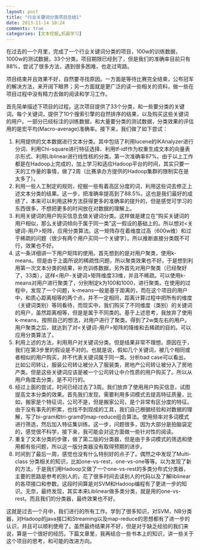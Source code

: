 ```yaml
---
layout: post
title: "行业关键词分类项目总结1"
date: 2013-11-14 10:24
comments: true
categories: [文本挖掘,机器学习]
---
```


在过去的一个月里，完成了一个行业关键词分类的项目，100w的训练数据，1000w的测试数据，33个分类。项目期限已经到了，但是我们的准确率目前只有88%，尝试了很多方法，遇到很多困难，也走过弯路。

项目结束并且效果不好，自然要寻找原因。一方面是等待比赛完全结束，公布冠军的解决方法，来开阔下眼界；另一方面就是更广泛的读一些相关的资料，做一些在项目过程中没有精力去做的阅读和学习工作。

首先简单描述下项目的过程。这次项目提供了33个分类，和一些要分类的关键词。每个关键词，提供了10个搜索引擎的自然排序的结果，以及购买这些关键词的用户。一部分已经标注的训练数据，和大量要分类的测试数据，分类效果的评估用的是宏平均(Macro-average)准确率。接下来，我们做了如下尝试：

1. 利用提供的文本数据进行文本分类。其中包括了利用lucene的IKAnalyzer进行分词、利用Chi-square进行特征选择、利用tf-idf作为权重生成文本的向量表示形式、利用Liblinear进行线性核的分类。第一次准确率87%。由于以上工作都是在Hadoop上完成的，加上学习和适应Hadoop平台的时间，其实只要一天的工作量的事情，做了2周（比赛承办方提供的Hadoop集群的限制实在是太多了）。
2. 利用一些人工制定的规则，挖掘一些有着高区分度的词，利用这些词去修正上述文本分类的结果。这一步，把准确率提高到了88.5%。这也是我们最好的成绩了，本来可以利用这种方法获得更多的准确率的提升的，但是感觉可学习的东西很多，不想把更多的时间放在对数据的理解上。
3. 利用关键词的用户购买信息去做关键词分类。这样做是建立在“购买关键词的用户相似，那么关键词倾向于属于同一类”这一假设的基础上的。所以想对<关键词-用户>矩阵，应用分类算法。这一矩阵存在着维度过高（600w维）和过于稀疏的问题（很少有两个用户买同一个关键字）。所以推断直接分类既不可行，效果也不好。
4. 这一条详细讲一下用户矩阵的使用。首先想到的是对用户聚类，使用k-means。但是由于上面所说的稀疏性问题，所以聚类效果也不好。于是想到利用第一次文本分类的结果，补充训练数据，另外首先对用户聚类（已经聚好了，33类），这样<用户-关键词>矩阵维度33维，并且不稀疏。可以使用k-means对用户进行聚类了，分别制定k为100和1000，进行聚类。在使用的过程中，发现了一个问题，k-means一般是基于距离的，而在这个项目的用户中，和质心距离相等的两个点，并不一定相同，距离计算过程中把所有的维度（关键词类别）等同看待，而现实中，我们购买了不同维度（类别）的关键词的用户，虽然距离相等，但是是属于不同类的。基于上述思考，我放弃了使用k-means，按照自己的想法，对用户进行了聚类。得到了2w类左右的用户。用户聚类之后，就达到了对<关键词-用户>矩阵的降维和去稀疏的目的。可以应用分类算法了。
5. 利用上述的方法，利用用户对关键词分类。但是结果非常不理想。原因在于，我们在第3步里的假设是不对的。也就是说，假如几个关键词，被几个相同或者相似的用户购买，并不代表关键词属于同一类。分析bad case可以看出，比如公司转让，服装公司转让被分入了服装类，房地产公司转让被分入了房地产类。但是这些关键词应该是被一个公司转让中介性质的用户购买了。所以从用户角度去分类，是不可行的。
6. 经过上面的尝试，时间已经过去了3周。我们放弃了使用用户购买信息，试图提高文本分类的效果。首先我们发现，需要利用多词模式去提高特征质量，比如，搬家是个特征词，公司不是，但是搬家公司，是个非常有区分度的特征。由于没有事先的积累，也找不到现成的工具，我们自己根据经验和对数据的理解，写了bi-gram和tri-gram的map-reduce组合算法。使用频率对多词模式进行筛选，然后加入特征集训练。这一步，问题很多，因为大部分是拍脑袋定的，感觉很不科学，接下来，我可能会对这方面做一些针对性的阅读。
7. 重复了文本分类的步骤，做了第二版的分类器，但是由于多词模式的筛选和使用都有些问题，所以这一版分类器没有取得预期的进步。
8. 时间到了最后一周，感觉也没有什么特别好的点子了。偶然之中发现了Multi-class 分类相关的知识，比如one-vs-rest，one-vs-one等等。以为发现了新的方法，于是我们用Hadoop又做了一个one-vs-rest的多类分布式分类器，主要的思路是参考的别人的，花了很多时间去读别人的代码以及了解liblinear的各项接口和参数。这段时间算是对SVM和Hadoop编程有了更进一步的知识。无奈，最终发现，其实本来Liblinear做多类分类，就是用的one-vs-rest。而且我们的分类器，最终效果也不好。

这就是过去一个月中，我们进行的所有工作。学到了很多知识，对SVM，NB分类器，对Hadoop的java接口和Streaming以及map-reduce的思想都有了进一步的认识，并且可以顺利使用了。虽然最终结果并不好，但是对于缺乏经验的我们来说，算是一个很好的经历。下篇文章里，我再结合一些书本上的知识，讲一些关于这个项目的思考，和可能的改进方向。
